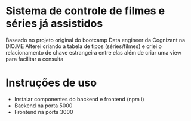 # Sistema de controle de filmes e séries já assistidos 

Baseado no projeto original do bootcamp Data engineer da Cognizant na DIO.ME Alterei criando a tabela de tipos (séries/filmes) e criei o relacionamento de chave estrangeira entre elas além de criar uma view para facilitar a consulta

# Instruções de uso

- Instalar componentes do backend e frontend (npm i)
- Backend na porta 5000
- Frontend na porta 3000
